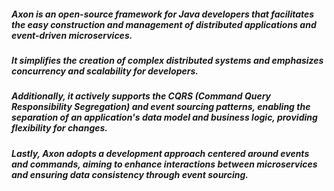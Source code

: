 ##### Axon is an open-source framework for Java developers that facilitates the easy construction and management of distributed applications and event-driven microservices. 
##### It simplifies the creation of complex distributed systems and emphasizes concurrency and scalability for developers. 
##### Additionally, it actively supports the CQRS (Command Query Responsibility Segregation) and event sourcing patterns, enabling the separation of an application's data model and business logic, providing flexibility for changes.
##### Lastly, Axon adopts a development approach centered around events and commands, aiming to enhance interactions between microservices and ensuring data consistency through event sourcing.
